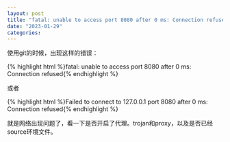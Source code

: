 ```yaml
---
layout: post
title: "fatal: unable to access port 8080 after 0 ms: Connection refused"
date: "2023-01-29"
categories: 
---
```

<p>使用git的时候，出现这样的错误：</p>
{% highlight html %}fatal: unable to access port 8080 after 0 ms: Connection refused{% endhighlight %}
<p>或者</p>
{% highlight html %}Failed to connect to 127.0.0.1 port 8080 after 0 ms: Connection refused{% endhighlight %}
<p>就是网络出现问题了，看一下是否开启了代理。trojan和proxy，以及是否已经source环境文件。</p>
